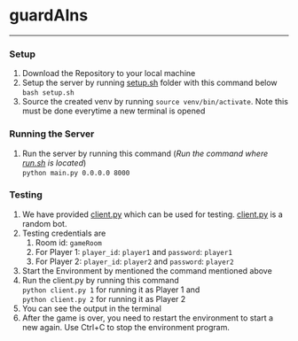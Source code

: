 # guardAIns

---

### Setup

1. Download the Repository to your local machine <br>
2. Setup the server by running [setup.sh](./setup.sh) folder with this command below <br>
   `bash setup.sh`
3. Source the created venv by running `source venv/bin/activate`. Note this must be done everytime a new terminal is opened <br>

### Running the Server

1. Run the server by running this command (_Run the command where [run.sh](./run.sh) is
   located_) <br>
   `python main.py 0.0.0.0 8000`

### Testing

1. We have provided [client.py](./client.py) which can be used for testing. [client.py](./client.py) is a random bot.
2. Testing credentials are
   1. Room id: `gameRoom`
   2. For Player 1:  `player_id`: `player1` and `password`: `player1`
   3. For Player 2:  `player_id`: `player2` and `password`: `player2`
3. Start the Environment by mentioned the command mentioned above
4. Run the client.py by running this command <br>
   `python client.py 1` for running it as Player 1 and <br>
   `python client.py 2` for running it as Player 2
5. You can see the output in the terminal
6. After the game is over, you need to restart the environment to start a new again. Use Ctrl+C to stop the environment program.
   
